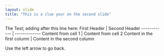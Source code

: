 ```yaml
---
layout: slide
title: "This is a clue your on the second slide"
---
```

The Test; adding after this line here: 
First Header | Second Header
------------ | -------------
Content from cell 1 | Content from cell 2
Content in the first column | Content in the second column

Use the left arrow to go back.
